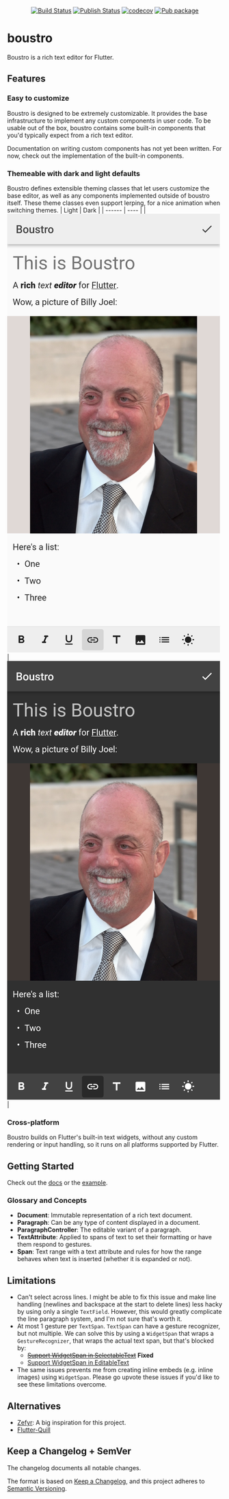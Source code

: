<p align="center">
  <a href="https://github.com/Jjagg/boustro/actions/workflows/build.yml"><img src="https://github.com/Jjagg/boustro/workflows/Build/badge.svg" alt="Build Status"></a>
  <a href="https://github.com/Jjagg/boustro/actions/workflows/publish.yml"><img src="https://github.com/Jjagg/boustro/workflows/Publish/badge.svg" alt="Publish Status"></a>
<a href="https://codecov.io/gh/Jjagg/boustro"><img src="https://codecov.io/gh/Jjagg/boustro/branch/main/graph/badge.svg" alt="codecov"></a>
<a href="https://pub.dev/packages/boustro"><img src="https://img.shields.io/pub/v/boustro.svg?color=blue" alt="Pub package"></a>
</p>

# boustro

Boustro is a rich text editor for Flutter.

## Features

### Easy to customize

Boustro is designed to be extremely customizable.
It provides the base infrastructure to implement any custom components in user code.
To be usable out of the box, boustro contains some built-in components that you'd
typically expect from a rich text editor.

Documentation on writing custom components has not yet been written. For now, check out the
implementation of the built-in components.

### Themeable with dark and light defaults

Boustro defines extensible theming classes that let users customize the base editor,
as well as any components implemented outside of boustro itself. These theme classes
even support lerping, for a nice animation when switching themes.
| Light  | Dark |
| ------ | ---- |
| ![boustro example light](images/example-android-light.png) | ![boustro example dark](images/example-android-dark.png) |

### Cross-platform

Boustro builds on Flutter's built-in text widgets, without any custom rendering or input handling,
so it runs on all platforms supported by Flutter.

## Getting Started

Check out the [docs](https://jjagg.dev/boustro) or the [example](packages/boustro/example).


### Glossary and Concepts

- **Document**: Immutable representation of a rich text document.
- **Paragraph**: Can be any type of content displayed in a document.
- **ParagraphController**: The editable variant of a paragraph.
- **TextAttribute**: Applied to spans of text to set their formatting or have them respond to gestures.
- **Span**: Text range with a text attribute and rules for how the range behaves when text is inserted (whether it is expanded or not).

## Limitations

- Can't select across lines. I might be able to fix this issue and make line handling (newlines and
backspace at the start to delete lines) less hacky by using only a single `TextField`. However, this
would greatly complicate the line paragraph system, and I'm not sure that's worth it.
- At most 1 gesture per `TextSpan`. `TextSpan` can have a gesture recognizer,
but not multiple. We can solve this by using a `WidgetSpan` that wraps a `GestureRecognizer`, that wraps
the actual text span, but that's blocked by:
  - ~~[Support WidgetSpan in SelectableText](https://github.com/flutter/flutter/issues/38474)~~ **Fixed**
  - [Support WidgetSpan in EditableText](https://github.com/flutter/flutter/issues/30688)
- The same issues prevents me from creating inline embeds (e.g. inline images) using `WidgetSpan`. Please
go upvote these issues if you'd like to see these limitations overcome.

## Alternatives

- [Zefyr](https://github.com/memspace/zefyr): A big inspiration for this project.
- [Flutter-Quill](https://github.com/singerdmx/flutter-quill)

## Keep a Changelog + SemVer

The changelog documents all notable changes.

The format is based on [Keep a Changelog](https://keepachangelog.com/en/1.0.0/),
and this project adheres to [Semantic Versioning](https://semver.org/spec/v2.0.0.html).

